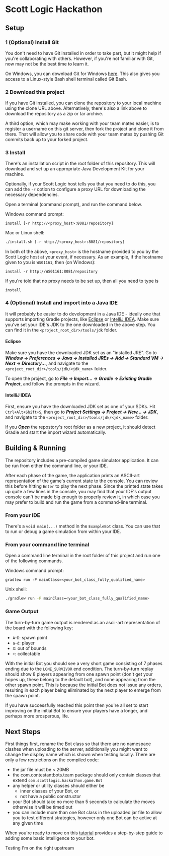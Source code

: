 

# Scott Logic Hackathon

## Setup

### 1 (Optional) Install Git
You don't need to have Git installed in order to take part, but it might help if you're collaborating with others.
However, if you're not familiar with Git, now may not be the best time to learn it.

On Windows, you can download Git for Windows [here](https://gitforwindows.org/).
This also gives you access to a Linux-style Bash shell terminal called Git Bash.

### 2 Download this project
If you have Git installed, you can clone the repository to your local machine using the clone URL above.
Alternatively, there's also a link above to download the repository as a zip or tar archive.

A third option, which may make working with your team mates easier, is to register a username on this git server,
then fork the project and clone it from there. That will allow you to share code with your team mates by pushing Git
commits back up to your forked project.

### 3 Install

There's an installation script in the root folder of this repository. This will download and set up an appropriate
Java Development Kit for your machine.

Optionally, if your Scott Logic host tells you that you need to do this, you can add the `-r` option to configure a
proxy URL for downloading the necessary dependencies.

Open a terminal (command prompt), and run the command below.

Windows command prompt:
```batch
install [-r http://<proxy_host>:8081/repository]
```

Mac or Linux shell:
```sh
./install.sh [-r http://<proxy_host>:8081/repository]
```

In both of the above, `<proxy_host>` is the hostname provided to you by the Scott Logic host at your event,
if necessary. As an example, if the hostname given to you is `WS01161`, then (on Windows):
```batch
install -r http://WS01161:8081/repository
```

If you're told that no proxy needs to be set up, then all you need to type is
```batch
install
```

### 4 (Optional) Install and import into a Java IDE
It will probably be easier to do development in a Java IDE - ideally one that supports importing Gradle projects, like
[Eclipse](https://www.eclipse.org/downloads/) or [IntelliJ IDEA](https://www.jetbrains.com/idea/download/index.html).
Make sure you've set your IDE's JDK to the one downloaded in the above step.
You can find it in the `<project_root_dir>/tools/jdk` folder.

#### Eclipse

Make sure you have the downloaded JDK set as an "installed JRE". Go to **_Window &rarr; Preferences &rarr; Java &rarr;
Installed JREs &rarr; Add &rarr; Standard VM &rarr; Next &rarr; Directory..._**, and navigate to the
`<project_root_dir>/tools/jdk/<jdk_name>` folder.

To open the project, go to **_File &rarr; Import... &rarr; Gradle &rarr; Existing Gradle Project_**,
and follow the prompts in the wizard. 

#### IntelliJ IDEA

First, ensure you have the downloaded JDK set as one of your SDKs. Hit `Ctrl+Alt+Shift+S`, then go to
**_Project Settings &rarr; Project &rarr; New... &rarr; JDK_**, and navigate to the
`<project_root_dir>/tools/jdk/<jdk_name>` folder.

If you **_Open_** the repostory's root folder as a new project, it should detect Gradle and start the import wizard
automatically.

## Building & Running

The repository includes a pre-compiled game simulator application.
It can be run from either the command line, or your IDE.

After each phase of the game, the application prints an ASCII-art representation of the game's current state to the
console. You can review this before hitting `Enter` to play the next phase.
Since the printed state takes up quite a few lines in the console,
you may find that your IDE's output console can't be made big enough to properly review it,
in which case you may prefer to build and run the game from a command-line terminal.   

### From your IDE

There's a `void main(...)` method in the `ExampleBot` class. You can use that to run or debug a game simulation from
within your IDE.

### From your command line terminal

Open a command line terminal in the root folder of this project and run one of the following commands.

Windows command prompt:
```batch
gradlew run -P mainClass=<your_bot_class_fully_qualified_name>
```

Unix shell:
```sh
./gradlew run -P mainClass=<your_bot_class_fully_qualified_name>
```

### Game Output
The turn-by-turn game output is rendered as an ascii-art representation of the board with the following key:
 - `A`-`D`: spawn point
 - `a`-`d`: player
 - `X`: out of bounds
 - `+`: collectable

With the initial Bot you should see a very short game consisting of 7 phases ending due to the `LONE_SURVIVOR` end
condition.  The turn-by-turn replay should show 8 players appearing from one spawn point (don't get your hopes up, these
belong to the default bot), and none appearing from the other spawn point.  This is because the initial Bot does not
issue any orders, resulting in each player being eliminated by the next player to emerge from the spawn point.

If you have successfully reached this point then you're all set to start improving on the initial Bot to ensure your
players have a longer, and perhaps more prosperous, life.

## Next Steps
First things first, rename the Bot class so that there are no namespace clashes when uploading to the server,
additionally you might want to change the display name which is shown when testing locally.  There are only a few
restrictions on the compiled code:
- the jar file must be < 20MB
- the com.contestantbots.team package should only contain classes that extend `com.scottlogic.hackathon.game.Bot`
- any helper or utility classes should either be
  - inner classes of your Bot, or
  - not have a public constructor
- your Bot should take no more than 5 seconds to calculate the moves otherwise it will be timed out
- you can include more than one Bot class in the uploaded jar file to allow you to test different strategies, however
only one Bot can be active at any given time

When you're ready to move on this [tutorial](docs/tutorial/index.md) provides a step-by-step guide to adding
some basic intelligence to your bot.

Testing I'm on the right upstream